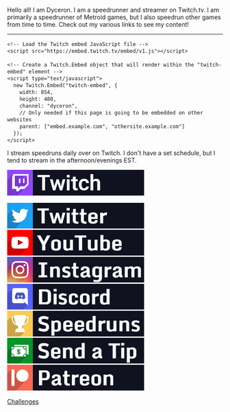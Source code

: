 Hello all! I am Dyceron. I am a speedrunner and streamer on Twitch.tv. I am primarily a speedrunner of Metroid games, but I also speedrun other games from time to time.  Check out my various links to see my content!

-----

<html>
  <body>
    <!-- Add a placeholder for the Twitch embed -->
    <div id="twitch-embed"></div>

    <!-- Load the Twitch embed JavaScript file -->
    <script src="https://embed.twitch.tv/embed/v1.js"></script>

    <!-- Create a Twitch.Embed object that will render within the "twitch-embed" element -->
    <script type="text/javascript">
      new Twitch.Embed("twitch-embed", {
        width: 854,
        height: 480,
        channel: "dyceron",
        // Only needed if this page is going to be embedded on other websites
        parent: ["embed.example.com", "othersite.example.com"]
      });
    </script>
  </body>
</html>

I stream speedruns daily over on Twitch. I don't have a set schedule, but I tend to stream in the afternoon/evenings EST.

[![Twitch](/assets/images/Twitch.png)](https://twitch.tv/dyceron) 



[![Twitter](/assets/images/Twitter.png)](https://twitter.com/dyceron) [![YouTube](/assets/images/YouTube.png)](https://youtube.com/dyceron) [![Instagram](/assets/images/Instagram.png)](https://instagram.com/dyceron_) [![Discord](/assets/images/Discord.png)](https://discord.com/invite/j3xcTds) [![Speedruns](/assets/images/Speedruns.png)](https://speedrun.com/user/dyceron) [![Tips](/assets/images/Tip.png)](https://streamelements.com/dyceron/tip) [![Patreon](/assets/images/Patreon.png)](https://patreon.com/dyceron) 

[Challenges](challenges.md)
